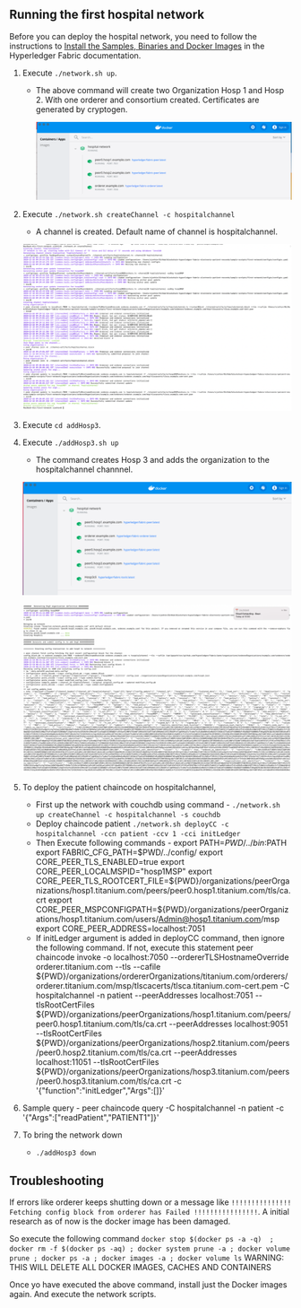 ## Running the first hospital network

Before you can deploy the hospital network, you need to follow the instructions to [Install the Samples, Binaries and Docker Images](https://hyperledger-fabric.readthedocs.io/en/latest/install.html) in the Hyperledger Fabric documentation.

1. Execute ```./network.sh up```.
    - The above command will create two Organization Hosp 1 and Hosp 2. With one orderer and consortium created. Certificates are generated by cryptogen.

        ![1](ReadMe-Img/1.png)

2. Execute ```./network.sh createChannel -c hospitalchannel```
    - A channel is created. Default name of channel is hospitalchannel.

    ![2](ReadMe-Img/2.png)

3. Execute ```cd addHosp3```.
4. Execute ```./addHosp3.sh up``` 
    - The command creates Hosp 3 and adds the organization to the hospitalchannel channnel.

    ![3](ReadMe-Img/3.png)

    ![4](ReadMe-Img/4.png)
5. To deploy the patient chaincode on hospitalchannel, 
    - First up the network with couchdb using command - ```./network.sh up createChannel -c hospitalchannel -s couchdb```
    - Deploy chaincode patient ```./network.sh deployCC -c hospitalchannel -ccn patient -ccv 1 -cci initLedger```
    - Then Execute following commands - 
    	export PATH=${PWD}/../bin:$PATH
	export FABRIC_CFG_PATH=$PWD/../config/
	export CORE_PEER_TLS_ENABLED=true
	export CORE_PEER_LOCALMSPID="hosp1MSP"
	export CORE_PEER_TLS_ROOTCERT_FILE=${PWD}/organizations/peerOrganizations/hosp1.titanium.com/peers/peer0.hosp1.titanium.com/tls/ca.crt
	export CORE_PEER_MSPCONFIGPATH=${PWD}/organizations/peerOrganizations/hosp1.titanium.com/users/Admin@hosp1.titanium.com/msp
	export CORE_PEER_ADDRESS=localhost:7051
    - If initLedger argument is added in deployCC command, then ignore the following command. If not, execute this statement
      peer chaincode invoke -o localhost:7050 --ordererTLSHostnameOverride orderer.titanium.com --tls --cafile ${PWD}/organizations/ordererOrganizations/titanium.com/orderers/orderer.titanium.com/msp/tlscacerts/tlsca.titanium.com-cert.pem -C hospitalchannel -n patient --peerAddresses localhost:7051 --tlsRootCertFiles ${PWD}/organizations/peerOrganizations/hosp1.titanium.com/peers/peer0.hosp1.titanium.com/tls/ca.crt --peerAddresses localhost:9051 --tlsRootCertFiles ${PWD}/organizations/peerOrganizations/hosp2.titanium.com/peers/peer0.hosp2.titanium.com/tls/ca.crt --peerAddresses localhost:11051 --tlsRootCertFiles ${PWD}/organizations/peerOrganizations/hosp3.titanium.com/peers/peer0.hosp3.titanium.com/tls/ca.crt -c '{"function":"initLedger","Args":[]}'

6. Sample query - peer chaincode query -C hospitalchannel -n patient -c '{"Args":["readPatient","PATIENT1"]}'
7. To bring the network down 
    - ```./addHosp3 down```

## Troubleshooting
If errors like orderer keeps shutting down or a message like 
```!!!!!!!!!!!!!!! Fetching config block from orderer has Failed !!!!!!!!!!!!!!!!```. A initial research as of now is the docker image has been damaged. 

So execute the following command 
```docker stop $(docker ps -a -q)  ; docker rm -f $(docker ps -aq) ; docker system prune -a ; docker volume prune ; docker ps -a ; docker images -a ; docker volume ls```
WARNING: THIS WILL DELETE ALL DOCKER IMAGES, CACHES AND CONTAINERS

Once yo have executed the above command, install just the Docker images again. And execute the network scripts.
